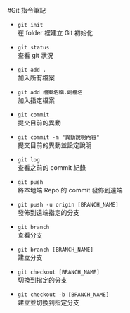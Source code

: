 #Git 指令筆記

- `git init`  
  在 folder 裡建立 Git 初始化

- `git status`  
  查看 git 狀況

- `git add .`  
  加入所有檔案

- `git add 檔案名稱.副檔名`  
  加入指定檔案

- `git commit`  
  提交目前的異動

- `git commit -m "異動說明內容"`  
  提交目前的異動並設定說明

- `git log`  
  查看之前的 commit 紀錄

- `git push`  
  將本地端 Repo 的 commit 發佈到遠端

- `git push -u origin [BRANCH_NAME]`  
  發佈到遠端指定的分支

- `git branch`  
  查看分支

- `git branch [BRANCH_NAME]`  
  建立分支

- `git checkout [BRANCH_NAME]`  
  切換到指定的分支

- `git checkout -b [BRANCH_NAME]`  
  建立並切換到指定分支
